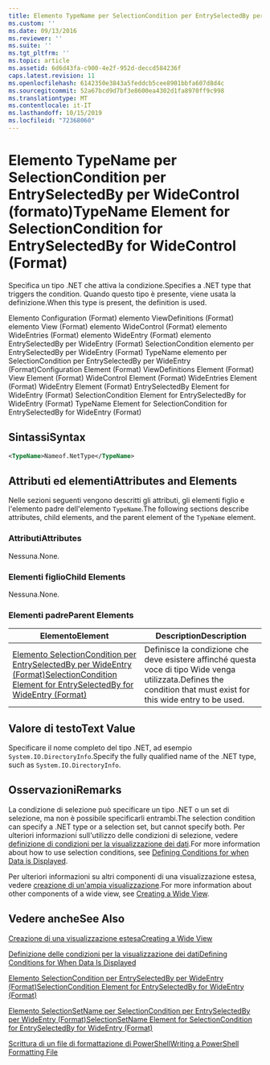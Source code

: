 ```yaml
---
title: Elemento TypeName per SelectionCondition per EntrySelectedBy per WideControl (Format) | Microsoft Docs
ms.custom: ''
ms.date: 09/13/2016
ms.reviewer: ''
ms.suite: ''
ms.tgt_pltfrm: ''
ms.topic: article
ms.assetid: 6d6d43fa-c900-4e2f-952d-deccd584236f
caps.latest.revision: 11
ms.openlocfilehash: 6142350e3843a5feddcb5cee8901bbfa607d8d4c
ms.sourcegitcommit: 52a67bcd9d7bf3e8600ea4302d1fa8970ff9c998
ms.translationtype: MT
ms.contentlocale: it-IT
ms.lasthandoff: 10/15/2019
ms.locfileid: "72368060"
---
```

# <a name="typename-element-for-selectioncondition-for-entryselectedby-for-widecontrol-format"></a><span data-ttu-id="df385-102">Elemento TypeName per SelectionCondition per EntrySelectedBy per WideControl (formato)</span><span class="sxs-lookup"><span data-stu-id="df385-102">TypeName Element for SelectionCondition for EntrySelectedBy for WideControl (Format)</span></span>

<span data-ttu-id="df385-103">Specifica un tipo .NET che attiva la condizione.</span><span class="sxs-lookup"><span data-stu-id="df385-103">Specifies a .NET type that triggers the condition.</span></span> <span data-ttu-id="df385-104">Quando questo tipo è presente, viene usata la definizione.</span><span class="sxs-lookup"><span data-stu-id="df385-104">When this type is present, the definition is used.</span></span>

<span data-ttu-id="df385-105">Elemento Configuration (Format) elemento ViewDefinitions (Format) elemento View (Format) elemento WideControl (Format) elemento WideEntries (Format) elemento WideEntry (Format) elemento EntrySelectedBy per WideEntry (Format) SelectionCondition elemento per EntrySelectedBy per WideEntry (Format) TypeName elemento per SelectionCondition per EntrySelectedBy per WideEntry (Format)</span><span class="sxs-lookup"><span data-stu-id="df385-105">Configuration Element (Format) ViewDefinitions Element (Format) View Element (Format) WideControl Element (Format) WideEntries Element (Format) WideEntry Element (Format) EntrySelectedBy Element for WideEntry (Format) SelectionCondition Element for EntrySelectedBy for WideEntry (Format) TypeName Element for SelectionCondition for EntrySelectedBy for WideEntry (Format)</span></span>

## <a name="syntax"></a><span data-ttu-id="df385-106">Sintassi</span><span class="sxs-lookup"><span data-stu-id="df385-106">Syntax</span></span>

```xml
<TypeName>Nameof.NetType</TypeName>
```

## <a name="attributes-and-elements"></a><span data-ttu-id="df385-107">Attributi ed elementi</span><span class="sxs-lookup"><span data-stu-id="df385-107">Attributes and Elements</span></span>

<span data-ttu-id="df385-108">Nelle sezioni seguenti vengono descritti gli attributi, gli elementi figlio e l'elemento padre dell'elemento `TypeName`.</span><span class="sxs-lookup"><span data-stu-id="df385-108">The following sections describe attributes, child elements, and the parent element of the `TypeName` element.</span></span>

### <a name="attributes"></a><span data-ttu-id="df385-109">Attributi</span><span class="sxs-lookup"><span data-stu-id="df385-109">Attributes</span></span>

<span data-ttu-id="df385-110">Nessuna.</span><span class="sxs-lookup"><span data-stu-id="df385-110">None.</span></span>

### <a name="child-elements"></a><span data-ttu-id="df385-111">Elementi figlio</span><span class="sxs-lookup"><span data-stu-id="df385-111">Child Elements</span></span>

<span data-ttu-id="df385-112">Nessuna.</span><span class="sxs-lookup"><span data-stu-id="df385-112">None.</span></span>

### <a name="parent-elements"></a><span data-ttu-id="df385-113">Elementi padre</span><span class="sxs-lookup"><span data-stu-id="df385-113">Parent Elements</span></span>

|<span data-ttu-id="df385-114">Elemento</span><span class="sxs-lookup"><span data-stu-id="df385-114">Element</span></span>|<span data-ttu-id="df385-115">Description</span><span class="sxs-lookup"><span data-stu-id="df385-115">Description</span></span>|
|-------------|-----------------|
|[<span data-ttu-id="df385-116">Elemento SelectionCondition per EntrySelectedBy per WideEntry (Format)</span><span class="sxs-lookup"><span data-stu-id="df385-116">SelectionCondition Element for EntrySelectedBy for WideEntry (Format)</span></span>](./selectioncondition-element-for-entryselectedby-for-widecontrol-format.md)|<span data-ttu-id="df385-117">Definisce la condizione che deve esistere affinché questa voce di tipo Wide venga utilizzata.</span><span class="sxs-lookup"><span data-stu-id="df385-117">Defines the condition that must exist for this wide entry to be used.</span></span>|

## <a name="text-value"></a><span data-ttu-id="df385-118">Valore di testo</span><span class="sxs-lookup"><span data-stu-id="df385-118">Text Value</span></span>

<span data-ttu-id="df385-119">Specificare il nome completo del tipo .NET, ad esempio `System.IO.DirectoryInfo`.</span><span class="sxs-lookup"><span data-stu-id="df385-119">Specify the fully qualified name of the .NET type, such as `System.IO.DirectoryInfo`.</span></span>

## <a name="remarks"></a><span data-ttu-id="df385-120">Osservazioni</span><span class="sxs-lookup"><span data-stu-id="df385-120">Remarks</span></span>

<span data-ttu-id="df385-121">La condizione di selezione può specificare un tipo .NET o un set di selezione, ma non è possibile specificarli entrambi.</span><span class="sxs-lookup"><span data-stu-id="df385-121">The selection condition can specify a .NET type or a selection set, but cannot specify both.</span></span> <span data-ttu-id="df385-122">Per ulteriori informazioni sull'utilizzo delle condizioni di selezione, vedere [definizione di condizioni per la visualizzazione dei dati](./defining-conditions-for-displaying-data.md).</span><span class="sxs-lookup"><span data-stu-id="df385-122">For more information about how to use selection conditions, see [Defining Conditions for when Data is Displayed](./defining-conditions-for-displaying-data.md).</span></span>

<span data-ttu-id="df385-123">Per ulteriori informazioni su altri componenti di una visualizzazione estesa, vedere [creazione di un'ampia visualizzazione](./creating-a-wide-view.md).</span><span class="sxs-lookup"><span data-stu-id="df385-123">For more information about other components of a wide view, see [Creating a Wide View](./creating-a-wide-view.md).</span></span>

## <a name="see-also"></a><span data-ttu-id="df385-124">Vedere anche</span><span class="sxs-lookup"><span data-stu-id="df385-124">See Also</span></span>

[<span data-ttu-id="df385-125">Creazione di una visualizzazione estesa</span><span class="sxs-lookup"><span data-stu-id="df385-125">Creating a Wide View</span></span>](./creating-a-wide-view.md)

[<span data-ttu-id="df385-126">Definizione delle condizioni per la visualizzazione dei dati</span><span class="sxs-lookup"><span data-stu-id="df385-126">Defining Conditions for When Data Is Displayed</span></span>](./defining-conditions-for-displaying-data.md)

[<span data-ttu-id="df385-127">Elemento SelectionCondition per EntrySelectedBy per WideEntry (Format)</span><span class="sxs-lookup"><span data-stu-id="df385-127">SelectionCondition Element for EntrySelectedBy for WideEntry (Format)</span></span>](./selectioncondition-element-for-entryselectedby-for-widecontrol-format.md)

[<span data-ttu-id="df385-128">Elemento SelectionSetName per SelectionCondition per EntrySelectedBy per WideEntry (Format)</span><span class="sxs-lookup"><span data-stu-id="df385-128">SelectionSetName Element for SelectionCondition for EntrySelectedBy for WideEntry (Format)</span></span>](./selectionsetname-element-for-selectioncondition-for-entryselectedby-for-wideentry-format.md)

[<span data-ttu-id="df385-129">Scrittura di un file di formattazione di PowerShell</span><span class="sxs-lookup"><span data-stu-id="df385-129">Writing a PowerShell Formatting File</span></span>](./writing-a-powershell-formatting-file.md)
